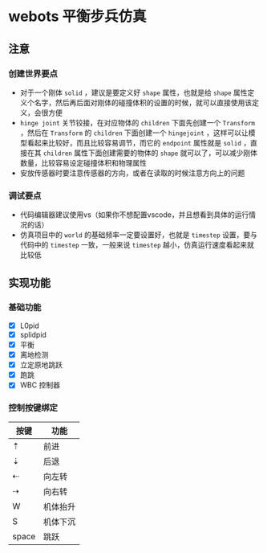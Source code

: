 # webots 平衡步兵仿真

## 注意

### 创建世界要点

- 对于一个刚体 `solid` ，建议是要定义好 `shape` 属性，也就是给 `shape` 属性定义个名字，然后再后面对刚体的碰撞体积的设置的时候，就可以直接使用该定义，会很方便
- `hinge joint` 关节铰接，在对应物体的 `children` 下面先创建一个 `Transform` ，然后在 `Transform` 的 `children` 下面创建一个 `hingejoint` ，这样可以让模型看起来比较好，而且比较容易调节，而它的 `endpoint` 属性就是 `solid` ，直接在其 `children` 属性下面创建需要的物体的 `shape` 就可以了，可以减少刚体数量，比较容易设定碰撞体积和物理属性
- 安放传感器时要注意传感器的方向，或者在读取的时候注意方向上的问题

### 调试要点

- 代码编辑器建议使用vs（如果你不想配置vscode，并且想看到具体的运行情况的话）
- 仿真项目中的 `world` 的基础频率一定要设置好，也就是 `timestep` 设置，要与代码中的 `timestep` 一致，一般来说 `timestep` 越小，仿真运行速度看起来就比较低

## 实现功能

### 基础功能

- [x] L0pid
- [x] splidpid
- [x] 平衡
- [x] 离地检测
- [x] 立定原地跳跃
- [x] 跑跳
- [x] WBC 控制器

### 控制按键绑定

|按键|功能|
|---|---|
|⇡|前进|
|⇣|后退|
|⇠|向左转|
|⇢|向右转|
|W|机体抬升|
|S|机体下沉|
|space|跳跃|
